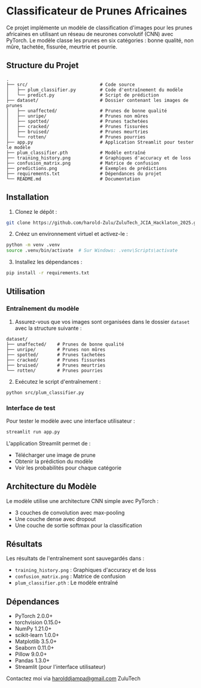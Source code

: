 # Classificateur de Prunes Africaines

Ce projet implémente un modèle de classification d'images pour les prunes africaines en utilisant un réseau de neurones convolutif (CNN) avec PyTorch. Le modèle classe les prunes en six catégories : bonne qualité, non mûre, tachetée, fissurée, meurtrie et pourrie.

## Structure du Projet

```
.
├── src/                           # Code source
│   ├── plum_classifier.py         # Code d'entraînement du modèle
│   └── predict.py                 # Script de prédiction
├── dataset/                       # Dossier contenant les images de prunes
│   ├── unaffected/                # Prunes de bonne qualité
│   ├── unripe/                    # Prunes non mûres
│   ├── spotted/                   # Prunes tachetées
│   ├── cracked/                   # Prunes fissurées
│   ├── bruised/                   # Prunes meurtries
│   └── rotten/                    # Prunes pourries
├── app.py                         # Application Streamlit pour tester le modèle
├── plum_classifier.pth            # Modèle entraîné
├── training_history.png           # Graphiques d'accuracy et de loss
├── confusion_matrix.png           # Matrice de confusion
├── predictions.png                # Exemples de prédictions
├── requirements.txt               # Dépendances du projet
└── README.md                      # Documentation
```

## Installation

1. Clonez le dépôt :
```bash
git clone https://github.com/harold-Zulu/ZuluTech_JCIA_Hacklaton_2025.git
```

2. Créez un environnement virtuel et activez-le :
```bash
python -m venv .venv
source .venv/bin/activate  # Sur Windows: .venv\Scripts\activate
```

3. Installez les dépendances :
```bash
pip install -r requirements.txt
```

## Utilisation

### Entraînement du modèle
1. Assurez-vous que vos images sont organisées dans le dossier `dataset` avec la structure suivante :
```
dataset/
├── unaffected/    # Prunes de bonne qualité
├── unripe/        # Prunes non mûres
├── spotted/       # Prunes tachetées
├── cracked/       # Prunes fissurées
├── bruised/       # Prunes meurtries
└── rotten/        # Prunes pourries
```

2. Exécutez le script d'entraînement :
```bash
python src/plum_classifier.py
```

### Interface de test
Pour tester le modèle avec une interface utilisateur :
```bash
streamlit run app.py
```

L'application Streamlit permet de :
- Télécharger une image de prune
- Obtenir la prédiction du modèle
- Voir les probabilités pour chaque catégorie

## Architecture du Modèle

Le modèle utilise une architecture CNN simple avec PyTorch :
- 3 couches de convolution avec max-pooling
- Une couche dense avec dropout
- Une couche de sortie softmax pour la classification

## Résultats

Les résultats de l'entraînement sont sauvegardés dans :
- `training_history.png` : Graphiques d'accuracy et de loss
- `confusion_matrix.png` : Matrice de confusion
- `plum_classifier.pth` : Le modèle entraîné

## Dépendances

- PyTorch 2.0.0+
- torchvision 0.15.0+
- NumPy 1.21.0+
- scikit-learn 1.0.0+
- Matplotlib 3.5.0+
- Seaborn 0.11.0+
- Pillow 9.0.0+
- Pandas 1.3.0+
- Streamlit (pour l'interface utilisateur)



Contactez moi via harolddjampa@gmail.com
ZuluTech
